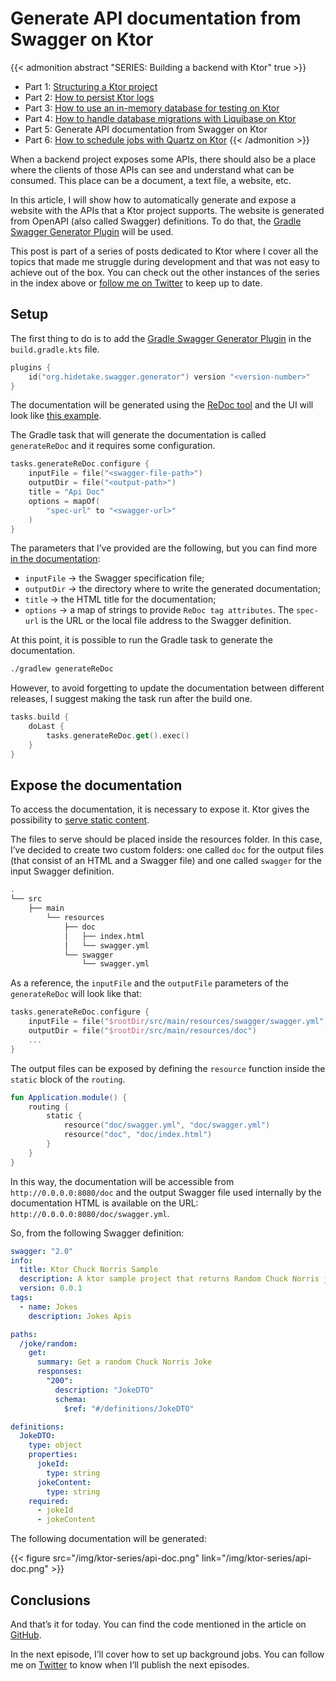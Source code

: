 # Generate API documentation from Swagger on Ktor


{{< admonition abstract "SERIES: Building a backend with Ktor" true >}}

- Part 1: [Structuring a Ktor project](https://www.marcogomiero.com/posts/2021/ktor-project-structure/)
- Part 2: [How to persist Ktor logs](https://www.marcogomiero.com/posts/2021/ktor-logging-on-disk/)
- Part 3: [How to use an in-memory database for testing on Ktor](https://www.marcogomiero.com/posts/2021/ktor-in-memory-db-testing/)
- Part 4: [How to handle database migrations with Liquibase on Ktor](https://www.marcogomiero.com/posts/2022/ktor-migration-liquibase/)
- Part 5: Generate API documentation from Swagger on Ktor
- Part 6: [How to schedule jobs with Quartz on Ktor](https://www.marcogomiero.com/posts/2022/ktor-jobs-quartz/)
{{< /admonition >}}

When a backend project exposes some APIs, there should also be a place where the clients of those APIs can see and understand what can be consumed. This place can be a document, a text file, a website, etc.

In this article, I will show how to automatically generate and expose a website with the APIs that a Ktor project supports. The website is generated from OpenAPI (also called Swagger) definitions. To do that, the [Gradle Swagger Generator Plugin](https://github.com/int128/gradle-swagger-generator-plugin) will be used.

This post is part of a series of posts dedicated to Ktor where I cover all the topics that made me struggle during development and that was not easy to achieve out of the box. You can check out the other instances of the series in the index above or [follow me on Twitter](https://twitter.com/marcoGomier) to keep up to date.

## Setup

The first thing to do is to add the [Gradle Swagger Generator Plugin](https://github.com/int128/gradle-swagger-generator-plugin) in the `build.gradle.kts` file.

```kotlin
plugins {
	id("org.hidetake.swagger.generator") version "<version-number>"
}
```

The documentation will be generated using the [ReDoc tool](https://github.com/Redocly/redoc) and the UI will look like [this example](https://int128.github.io/gradle-swagger-generator-plugin/examples/redoc/).

The Gradle task that will generate the documentation is called `generateReDoc` and it requires some configuration.

```kotlin
tasks.generateReDoc.configure {
    inputFile = file("<swagger-file-path>")
    outputDir = file("<output-path>")
    title = "Api Doc"
    options = mapOf(
        "spec-url" to "<swagger-url>"
    )
}
```

The parameters that I’ve provided are the following, but you can find more [in the documentation](https://github.com/int128/gradle-swagger-generator-plugin#task-type-generateredoc):

- `inputFile` -> the Swagger specification file;
- `outputDir` -> the directory where to write the generated documentation;
- `title` -> the HTML title for the documentation;
- `options` -> a map of strings to provide `ReDoc tag attributes`. The `spec-url` is the URL or the local file address to the Swagger definition.

At this point, it is possible to run the Gradle task to generate the documentation.

```bash
./gradlew generateReDoc
```

However, to avoid forgetting to update the documentation between different releases, I suggest making the task run after the build one.

```kotlin
tasks.build {
	doLast {
		tasks.generateReDoc.get().exec()
	}
}
```

## Expose the documentation

To access the documentation, it is necessary to expose it. Ktor gives the possibility to [serve static content](https://ktor.io/docs/serving-static-content.html).

The files to serve should be placed inside the resources folder. In this case, I’ve decided to create two custom folders: one called `doc` for the output files (that consist of an HTML and a Swagger file) and one called `swagger` for the input Swagger definition.

```bash
.
└── src
    ├── main
        └── resources
            ├── doc
            │   ├── index.html
            │   └── swagger.yml
            └── swagger
                └── swagger.yml

```

As a reference, the `inputFile` and the `outputFile` parameters of the `generateReDoc` will look like that:

```kotlin
tasks.generateReDoc.configure {
	inputFile = file("$rootDir/src/main/resources/swagger/swagger.yml")
	outputDir = file("$rootDir/src/main/resources/doc")
	...
}
```

The output files can be exposed by defining the `resource` function inside the `static` block of the `routing`.

```kotlin
fun Application.module() {
	routing {
		static {
			resource("doc/swagger.yml", "doc/swagger.yml")
			resource("doc", "doc/index.html")
		}
	}
}
```

In this way, the documentation will be accessible from `http://0.0.0.0:8080/doc` and the output Swagger file used internally by the documentation HTML is available on the URL: `http://0.0.0.0:8080/doc/swagger.yml`.

So, from the following Swagger definition:

```yaml
swagger: "2.0"
info:
  title: Ktor Chuck Norris Sample
  description: A ktor sample project that returns Random Chuck Norris jokes
  version: 0.0.1
tags:
  - name: Jokes
    description: Jokes Apis

paths:
  /joke/random:
    get:
      summary: Get a random Chuck Norris Joke
      responses:
        "200":
          description: "JokeDTO"
          schema:
            $ref: "#/definitions/JokeDTO"

definitions:
  JokeDTO:
    type: object
    properties:
      jokeId:
        type: string
      jokeContent:
        type: string
    required:
      - jokeId
      - jokeContent
```

The following documentation will be generated:

{{< figure src="/img/ktor-series/api-doc.png"  link="/img/ktor-series/api-doc.png" >}}

## Conclusions

And that’s it for today. You can find the code mentioned in the article on [GitHub](https://github.com/prof18/ktor-chuck-norris-sample/tree/part5).

In the next episode, I’ll cover how to set up background jobs. You can follow me on [Twitter](https://twitter.com/marcoGomier) to know when I’ll publish the next episodes.
